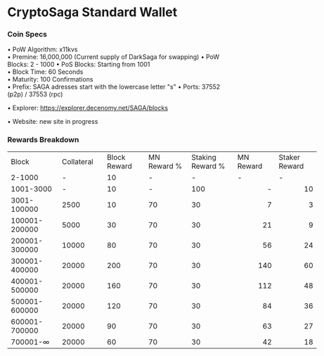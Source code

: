 
CryptoSaga Standard Wallet
=====================================

### Coin Specs

• PoW Algorithm: x11kvs  
• Premine: 16,000,000 (Current supply of DarkSaga for swapping)
• PoW Blocks: 2 - 1000
• PoS Blocks: Starting from 1001  
• Block Time: 60 Seconds    
• Maturity: 100 Confirmations  
• Prefix: SAGA adresses start with the lowercase letter "s"
• Ports: 37552 (p2p) / 37553 (rpc)

• Explorer: https://explorer.decenomy.net/SAGA/blocks

• Website: new site in progress

### Rewards Breakdown
<table border=0 cellpadding=0 cellspacing=0 width=701 class=xl6553517252
 style='border-collapse:collapse;table-layout:fixed;width:528pt'>
 <col class=xl6553517252 width=139 style='mso-width-source:userset;mso-width-alt:
 4785;width:104pt'>
 <col class=xl6553517252 width=107 span=2 style='mso-width-source:userset;
 mso-width-alt:3702;width:81pt'>
 <col class=xl6553517252 width=134 style='mso-width-source:userset;mso-width-alt:
 4608;width:100pt'>
 <col class=xl6553517252 width=107 span=2 style='mso-width-source:userset;
 mso-width-alt:3702;width:81pt'>
 <tr height=21 style='mso-height-source:userset;height:15.75pt'>
  <td height=21 class=xl6317252 width=150 style='height:15.75pt;width:104pt'>Block</td>
  <td class=xl6317252 width=107 style='width:81pt'>Collateral</td>
  <td class=xl6317252 width=107 style='width:81pt'>Block Reward</td>
  <td class=xl6317252 width=107 style='width:81pt'>MN Reward %</td>
  <td class=xl6317252 width=134 style='width:100pt'>Staking Reward %</td>
  <td class=xl6317252 width=107 style='width:81pt'>MN Reward</td>
  <td class=xl6317252 width=107 style='width:81pt'>Staker Reward</td>
 </tr>
 <tr height=21 style='mso-height-source:userset;height:15.75pt'>
  <td height=21 class=xl6417252 style='height:15.75pt'>2-1000</td>
  <td class=xl6517252>-</td>
  <td class=xl6517252>10</td>
  <td class=xl6617252>-</td>
  <td class=xl6617252>-</td>
  <td class=xl6717252>-</td>
  <td class=xl6553517252>-</td>
 </tr>
 <tr height=21 style='mso-height-source:userset;height:15.75pt'>
  <td height=21 class=xl6417252 style='height:15.75pt'>1001-3000</td>
  <td class=xl6517252>-</td>
  <td class=xl6617252>10</td>
  <td class=xl6617252>-</td>
  <td class=xl6617252>100</td>
  <td class=xl6717252 align=right>-</td>
  <td class=xl6817252 align=right>10</td>
 </tr>
 <tr height=21 style='mso-height-source:userset;height:15.75pt'>
  <td height=21 class=xl6417252 style='height:15.75pt'>3001-100000</td>
  <td class=xl6517252>2500</td>
  <td class=xl6617252>10</td>
  <td class=xl6617252>70</td>
  <td class=xl6617252>30</td>
  <td class=xl6717252 align=right>7</td>
  <td class=xl6817252 align=right>3</td>
 </tr>
 <tr height=21 style='mso-height-source:userset;height:15.75pt'>
  <td height=21 class=xl6417252 style='height:15.75pt'>100001-200000</td>
  <td class=xl6517252>5000</td>
  <td class=xl6617252>30</td>
  <td class=xl6617252>70</td>
  <td class=xl6617252>30</td>
  <td class=xl6717252 align=right>21</td>
  <td class=xl6817252 align=right>9</td>
 </tr>
 <tr height=21 style='mso-height-source:userset;height:15.75pt'>
  <td height=21 class=xl6417252 style='height:15.75pt'>200001-300000</td>
  <td class=xl6517252>10000</td>
  <td class=xl6617252>80</td>
  <td class=xl6617252>70</td>
  <td class=xl6617252>30</td>
  <td class=xl6717252 align=right>56</td>
  <td class=xl6817252 align=right>24</td>
 </tr>
 <tr height=21 style='mso-height-source:userset;height:15.75pt'>
  <td height=21 class=xl6417252 style='height:15.75pt'>300001-400000</td>
  <td class=xl6517252>20000</td>
  <td class=xl6617252>200</td>
  <td class=xl6617252>70</td>
  <td class=xl6617252>30</td>
  <td class=xl6717252 align=right>140</td>
  <td class=xl6817252 align=right>60</td>
 </tr>
 <tr height=21 style='mso-height-source:userset;height:15.75pt'>
  <td height=21 class=xl6417252 style='height:15.75pt'>400001-500000</td>
  <td class=xl6517252>20000</td>
  <td class=xl6617252>160</td>
  <td class=xl6617252>70</td>
  <td class=xl6617252>30</td>
  <td class=xl6717252 align=right>112</td>
  <td class=xl6817252 align=right>48</td>
 </tr>
 <tr height=21 style='mso-height-source:userset;height:15.75pt'>
  <td height=21 class=xl6417252 style='height:15.75pt'>500001-600000</td>
  <td class=xl6517252>20000</td>
  <td class=xl6617252>120</td>
  <td class=xl6617252>70</td>
  <td class=xl6617252>30</td>
  <td class=xl6717252 align=right>84</td>
  <td class=xl6817252 align=right>36</td>
 </tr>
 <tr height=21 style='mso-height-source:userset;height:15.75pt'>
   <td height=21 class=xl6417252 style='height:15.75pt'>600001-700000</td>
   <td class=xl6517252>20000</td>
   <td class=xl6617252>90</td>
   <td class=xl6617252>70</td>
   <td class=xl6617252>30</td>
   <td class=xl6717252 align=right>63</td>
   <td class=xl6817252 align=right>27</td>
 </tr>
 <tr height=21 style='mso-height-source:userset;height:15.75pt'>
  <td height=21 class=xl6417252 style='height:15.75pt'>700001-∞</td>
  <td class=xl6517252>20000</td>
  <td class=xl6617252>60</td>
  <td class=xl6617252>70</td>
  <td class=xl6617252>30</td>
  <td class=xl6717252 align=right>42</td>
  <td class=xl6817252 align=right>18</td>
  </tr>
 </table>
